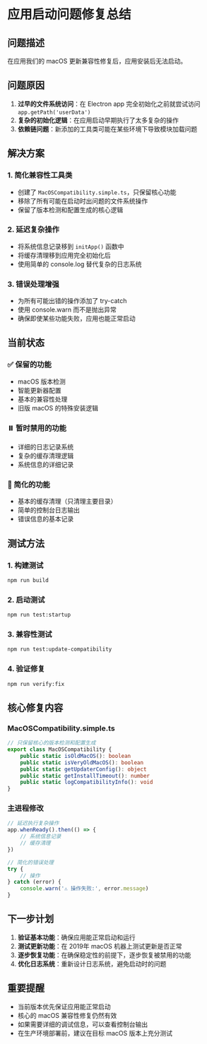 # 应用启动问题修复总结

## 问题描述
在应用我们的 macOS 更新兼容性修复后，应用安装后无法启动。

## 问题原因
1. **过早的文件系统访问**：在 Electron app 完全初始化之前就尝试访问 `app.getPath('userData')`
2. **复杂的初始化逻辑**：在应用启动早期执行了太多复杂的操作
3. **依赖链问题**：新添加的工具类可能在某些环境下导致模块加载问题

## 解决方案

### 1. 简化兼容性工具类
- 创建了 `MacOSCompatibility.simple.ts`，只保留核心功能
- 移除了所有可能在启动时出问题的文件系统操作
- 保留了版本检测和配置生成的核心逻辑

### 2. 延迟复杂操作
- 将系统信息记录移到 `initApp()` 函数中
- 将缓存清理移到应用完全初始化后
- 使用简单的 console.log 替代复杂的日志系统

### 3. 错误处理增强
- 为所有可能出错的操作添加了 try-catch
- 使用 console.warn 而不是抛出异常
- 确保即使某些功能失败，应用也能正常启动

## 当前状态

### ✅ 保留的功能
- macOS 版本检测
- 智能更新器配置
- 基本的兼容性处理
- 旧版 macOS 的特殊安装逻辑

### ⏸️ 暂时禁用的功能
- 详细的日志记录系统
- 复杂的缓存清理逻辑
- 系统信息的详细记录

### 🔧 简化的功能
- 基本的缓存清理（只清理主要目录）
- 简单的控制台日志输出
- 错误信息的基本记录

## 测试方法

### 1. 构建测试
```bash
npm run build
```

### 2. 启动测试
```bash
npm run test:startup
```

### 3. 兼容性测试
```bash
npm run test:update-compatibility
```

### 4. 验证修复
```bash
npm run verify:fix
```

## 核心修复内容

### MacOSCompatibility.simple.ts
```typescript
// 只保留核心的版本检测和配置生成
export class MacOSCompatibility {
    public static isOldMacOS(): boolean
    public static isVeryOldMacOS(): boolean
    public static getUpdaterConfig(): object
    public static getInstallTimeout(): number
    public static logCompatibilityInfo(): void
}
```

### 主进程修改
```typescript
// 延迟执行复杂操作
app.whenReady().then(() => {
    // 系统信息记录
    // 缓存清理
})

// 简化的错误处理
try {
    // 操作
} catch (error) {
    console.warn('⚠️ 操作失败:', error.message)
}
```

## 下一步计划

1. **验证基本功能**：确保应用能正常启动和运行
2. **测试更新功能**：在 2019年 macOS 机器上测试更新是否正常
3. **逐步恢复功能**：在确保稳定性的前提下，逐步恢复被禁用的功能
4. **优化日志系统**：重新设计日志系统，避免启动时的问题

## 重要提醒

- 当前版本优先保证应用能正常启动
- 核心的 macOS 兼容性修复仍然有效
- 如果需要详细的调试信息，可以查看控制台输出
- 在生产环境部署前，建议在目标 macOS 版本上充分测试
